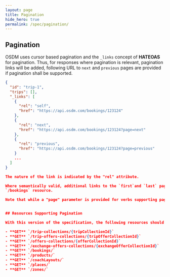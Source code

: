```yaml
---
layout: page
title: Pagination
hide_hero: true
permalink: /spec/pagination/
---
```


## Pagination

OSDM uses cursor based pagination and the `_links` concept of **HATEOAS** for pagination. Thus, for responses where pagination is relevant, pagination links will be added, following 
URL to `next` and `previous` pages are provided if pagination shall be supported.

```json
{
  "id": "trip-1",
  "trips": [],
  "_links": [
    {
      "rel": "self",
      "href": "https://api.osdm.com/bookings/123124"
    },
    {
      "rel": "next",
      "href": "https://api.osdm.com/bookings/123124?page=next"
    },
    {
      "rel": "previous",
      "href": "https://api.osdm.com/bookings/123124?page=previous"
    }
    ...
  ]
}

The nature of the link is indicated by the "rel" attribute.

Where semantically valid, additional links to the `first`and `last` pages can be provided, i.e., the
`/bookings` resource.

Note that while a "page" parameter is provided for verbs supporting pagination, it is not mandatory to use it: One implementator might use the page query parameter to scroll with a fixed collectionId, while another  could prefer consider scrolling  the retrieval of previous and next collections, thus ignoring the page parameter and linking to collections with a different id.


## Resources Supporting Pagination

With this version of the specification, the following resources should support pagination:

- **GET** `/trip-collections/{tripCollectionId}`
- **GET** `/trip-offers-collections/{tripOfferCollectionId}`
- **GET** `/offers-collections/{offerCollectionId}`
- **GET** `/exchange-offers-collections/{exchangeOfferCollectionId}`
- **GET** `/bookings/`
- **GET** `/products/`
- **GET** `/coachLayouts/`
- **GET** `/places/`
- **GET** `/zones/`

